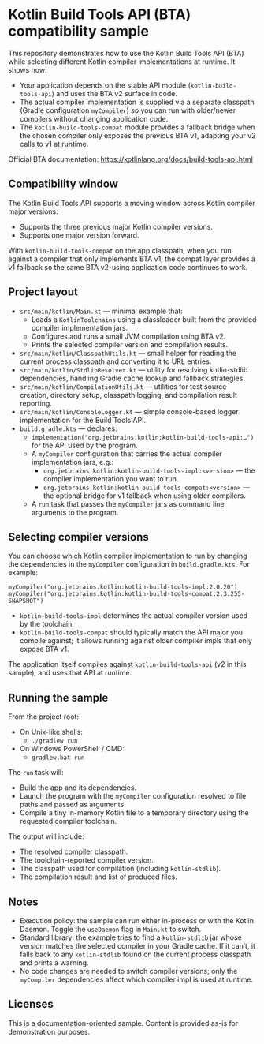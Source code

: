 # Kotlin Build Tools API (BTA) compatibility sample

This repository demonstrates how to use the Kotlin Build Tools API (BTA) while selecting different Kotlin compiler implementations at runtime. It shows how:

- Your application depends on the stable API module (`kotlin-build-tools-api`) and uses the BTA v2 surface in code.
- The actual compiler implementation is supplied via a separate classpath (Gradle configuration `myCompiler`) so you can run with older/newer compilers without changing application code.
- The `kotlin-build-tools-compat` module provides a fallback bridge when the chosen compiler only exposes the previous BTA v1, adapting your v2 calls to v1 at runtime.

Official BTA documentation: https://kotlinlang.org/docs/build-tools-api.html

## Compatibility window

The Kotlin Build Tools API supports a moving window across Kotlin compiler major versions:

- Supports the three previous major Kotlin compiler versions.
- Supports one major version forward.

With `kotlin-build-tools-compat` on the app classpath, when you run against a compiler that only implements BTA v1, the compat layer provides a v1 fallback so the same BTA v2-using application code continues to work.

## Project layout

- `src/main/kotlin/Main.kt` — minimal example that:
  - Loads a `KotlinToolchains` using a classloader built from the provided compiler implementation jars.
  - Configures and runs a small JVM compilation using BTA v2.
  - Prints the selected compiler version and compilation results.
- `src/main/kotlin/ClasspathUtils.kt` — small helper for reading the current process classpath and converting it to URL entries.
- `src/main/kotlin/StdlibResolver.kt` — utility for resolving kotlin-stdlib dependencies, handling Gradle cache lookup and fallback strategies.
- `src/main/kotlin/CompilationUtils.kt` — utilities for test source creation, directory setup, classpath logging, and compilation result reporting.
- `src/main/kotlin/ConsoleLogger.kt` — simple console-based logger implementation for the Build Tools API.
- `build.gradle.kts` — declares:
  - `implementation("org.jetbrains.kotlin:kotlin-build-tools-api:…")` for the API used by the program.
  - A `myCompiler` configuration that carries the actual compiler implementation jars, e.g.:
    - `org.jetbrains.kotlin:kotlin-build-tools-impl:<version>` — the compiler implementation you want to run.
    - `org.jetbrains.kotlin:kotlin-build-tools-compat:<version>` — the optional bridge for v1 fallback when using older compilers.
  - A `run` task that passes the `myCompiler` jars as command line arguments to the program.

## Selecting compiler versions

You can choose which Kotlin compiler implementation to run by changing the dependencies in the `myCompiler` configuration in `build.gradle.kts`. For example:

```
myCompiler("org.jetbrains.kotlin:kotlin-build-tools-impl:2.0.20")
myCompiler("org.jetbrains.kotlin:kotlin-build-tools-compat:2.3.255-SNAPSHOT")
```

- `kotlin-build-tools-impl` determines the actual compiler version used by the toolchain.
- `kotlin-build-tools-compat` should typically match the API major you compile against; it allows running against older compiler impls that only expose BTA v1.

The application itself compiles against `kotlin-build-tools-api` (v2 in this sample), and uses that API at runtime.

## Running the sample

From the project root:

- On Unix-like shells:
  - `./gradlew run`
- On Windows PowerShell / CMD:
  - `gradlew.bat run`

The `run` task will:
- Build the app and its dependencies.
- Launch the program with the `myCompiler` configuration resolved to file paths and passed as arguments.
- Compile a tiny in-memory Kotlin file to a temporary directory using the requested compiler toolchain.

The output will include:
- The resolved compiler classpath.
- The toolchain-reported compiler version.
- The classpath used for compilation (including `kotlin-stdlib`).
- The compilation result and list of produced files.

## Notes

- Execution policy: the sample can run either in-process or with the Kotlin Daemon. Toggle the `useDaemon` flag in `Main.kt` to switch.
- Standard library: the example tries to find a `kotlin-stdlib` jar whose version matches the selected compiler in your Gradle cache. If it can’t, it falls back to any `kotlin-stdlib` found on the current process classpath and prints a warning.
- No code changes are needed to switch compiler versions; only the `myCompiler` dependencies affect which compiler impl is used at runtime.

## Licenses

This is a documentation-oriented sample. Content is provided as-is for demonstration purposes.